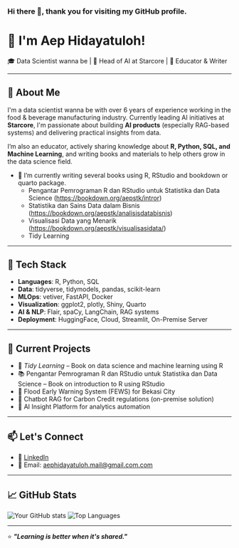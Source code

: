 ### Hi there 👋, thank you for visiting my GitHub profile.

<!--
**aephidayatuloh/aephidayatuloh** is a ✨ _special_ ✨ repository because its `README.md` (this file) appears on your GitHub profile.
You can call me Aep
Here are some ideas to get you started:

- 🔭 I’m currently working on ...
- 🌱 I’m currently learning ...
- 👯 I’m looking to collaborate on ...
- 🤔 I’m looking for help with ...
- 💬 Ask me about ...
- 📫 How to reach me: ...
- 😄 Pronouns: ...
- ⚡ Fun fact: ...
-->

# 👋 I'm Aep Hidayatuloh!

🎓 Data Scientist wanna be | 💼 Head of AI at Starcore | 💬 Educator & Writer

---

## 🧠 About Me

I'm a data scientist wanna be with over 6 years of experience working in the food & beverage manufacturing industry. Currently leading AI initiatives at **Starcore**, I'm passionate about building **AI products** (especially RAG-based systems) and delivering practical insights from data.

I’m also an educator, actively sharing knowledge about **R, Python, SQL, and Machine Learning**, and writing books and materials to help others grow in the data science field.

- 🌱 I’m currently writing several books using R, RStudio and bookdown or quarto package.  
  * Pengantar Pemrograman R dan RStudio untuk Statistika dan Data Science (<https://bookdown.org/aepstk/intror>)  
  * Statistika dan Sains Data dalam Bisnis (<https://bookdown.org/aepstk/analisisdatabisnis>)  
  * Visualisasi Data yang Menarik (<https://bookdown.org/aepstk/visualisasidata/>)
  * Tidy Learning
  
---

## 🔧 Tech Stack

- **Languages**: R, Python, SQL
- **Data**: tidyverse, tidymodels, pandas, scikit-learn
- **MLOps**: vetiver, FastAPI, Docker
- **Visualization**: ggplot2, plotly, Shiny, Quarto
- **AI & NLP**: Flair, spaCy, LangChain, RAG systems
- **Deployment**: HuggingFace, Cloud, Streamlit, On-Premise Server

---

## 🚀 Current Projects

- 📘 *Tidy Learning* – Book on data science and machine learning using R
- 📚 Pengantar Pemrograman R dan RStudio untuk Statistika dan Data Science – Book on introduction to R using RStudio
- 🌊 Flood Early Warning System (FEWS) for Bekasi City
- 🤖 Chatbot RAG for Carbon Credit regulations (on-premise solution)
- 🧠 AI Insight Platform for analytics automation

---

## 📫 Let's Connect

- 🔗 [LinkedIn](https://linkedin.com/in/aephidayatuloh)
- 📧 Email: aephidayatuloh.mail@gmail.com.com

---

## 📈 GitHub Stats

![Your GitHub stats](https://github-readme-stats.vercel.app/api?username=aephidayatuloh&show_icons=true&theme=tokyonight)
![Top Languages](https://github-readme-stats.vercel.app/api/top-langs/?username=aephidayatuloh&layout=compact&theme=tokyonight)

---

⭐️ ***"Learning is better when it's shared."***

